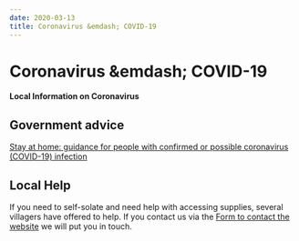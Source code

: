```yaml
---
date: 2020-03-13
title: Coronavirus &emdash; COVID-19
---
```


# Coronavirus &emdash; COVID-19

**Local Information on Coronavirus**

## Government advice


[Stay at home: guidance for people with confirmed or possible coronavirus (COVID-19) infection](https://www.gov.uk/government/publications/covid-19-stay-at-home-guidance/stay-at-home-guidance-for-people-with-confirmed-or-possible-coronavirus-covid-19-infection)



## Local Help ##

If you need to self-solate and need help with accessing supplies,
several villagers have offered to help. If you contact us via  the [Form to
contact the website](/home/contact-website) we will put you in touch.

